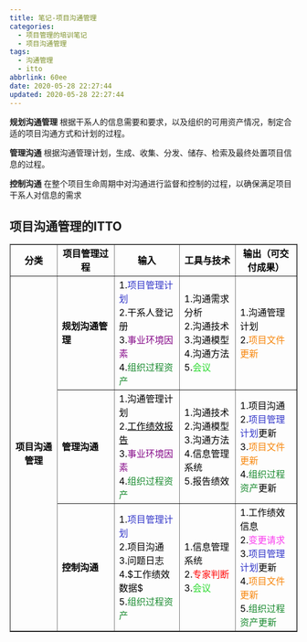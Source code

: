 ```yaml
---
title: 笔记-项目沟通管理
categories:
  - 项目管理的培训笔记
  - 项目沟通管理
tags:
  - 沟通管理
  - itto
abbrlink: 60ee
date: 2020-05-28 22:27:44
updated: 2020-05-28 22:27:44
---
```


**规划沟通管理**
根据干系人的信息需要和要求，以及组织的可用资产情况，制定合适的项目沟通方式和计划的过程。

**管理沟通**
根据沟通管理计划，生成、收集、分发、储存、检索及最终处置项目信息的过程。

**控制沟通**
在整个项目生命周期中对沟通进行监督和控制的过程，以确保满足项目干系人对信息的需求

## 项目沟通管理的ITTO

<table border="1" cellspacing="0"><tbody><tr><td style="text-align:center;vertical-align:middle;width:130px;"><span style="color:#000000;"><strong>分类</strong></span></td>
<td style="text-align:center;vertical-align:middle;width:173px;"><span style="color:#000000;"><strong>项目管理过程</strong></span></td>
<td style="text-align:center;vertical-align:middle;width:173px;"><span style="color:#000000;"><strong>输入</strong></span></td>
<td style="text-align:center;vertical-align:middle;width:168px;"><span style="color:#000000;"><strong>工具与技术</strong></span></td>
<td style="text-align:center;vertical-align:middle;width:169px;"><span style="color:#000000;"><strong>输出（可交付成果）</strong></span></td>
</tr>


<tr><td rowspan="3" style="text-align:center;vertical-align:middle;width:130px;"><span style="color:#000000;"><strong>项目沟通管理</strong></span></td>
<td style="vertical-align:middle;width:173px;"><span style="color:#000000;"><strong>规划沟通管理</strong></span></td>
<td style="vertical-align:middle;width:173px;"><span style="color:#000000;">1.<span style="color:#3236c9;">项目管理计划</span><br><span style="color:#000000;">2.干系人登记册<br>
3.</span><span style="color:#880f8b;">事业环境因素</span><br><span style="color:#000000;">4.</span><span style="color:#198a2f;">组织过程资产</span></span></td>
<td style="vertical-align:middle;width:168px;"><span style="color:#000000;">1.沟通需求分析<br>
2.沟通技术<br>
3.沟通模型<br>
4.沟通方法<br>
5.<span style="color:#26da2a;">会议</span></span></td>
<td style="vertical-align:middle;width:169px;"><span style="color:#000000;">1.沟通管理计划<br>
2.<span style="color:#f7860c;">项目文件更新</span></span></td>
</tr><tr><td style="vertical-align:middle;width:173px;"><span style="color:#000000;"><strong>管理沟通</strong></span></td>
<td style="vertical-align:middle;width:173px;"><span style="color:#000000;">1.沟通管理计划<br>
2.<span style="color:#000000;"><u>工作绩效报告</u></span><br><span style="color:#000000;">3.</span><span style="color:#880f8b;">事业环境因素</span><br><span style="color:#000000;">4.</span><span style="color:#198a2f;">组织过程资产</span></span></td>
<td style="vertical-align:middle;width:168px;"><span style="color:#000000;">1.沟通技术<br>
2.沟通模型<br>
3.沟通方法<br>
4.信息管理系统<br>
5.报告绩效</span></td>
<td style="vertical-align:middle;width:169px;"><span style="color:#000000;">1.项目沟通<br>
2.<span style="color:#3236c9;">项目管理计划</span><span style="color:#000000;">更新<br>
3.</span><span style="color:#f7860c;">项目文件更新</span><br><span style="color:#000000;">4.</span><span style="color:#198a2f;">组织过程资产</span><span style="color:#000000;">更新</span></span></td>
</tr>

<tr><td style="vertical-align:middle;width:173px;"><span style="color:#000000;"><strong>控制沟通</strong></span></td>
<td style="vertical-align:middle;width:173px;"><span style="color:#000000;">1.<span style="color:#3236c9;">项目管理计划</span><br><span style="color:#000000;">2.项目沟通<br>
3.问题日志<br>
4.$工作绩效数据$<br>
5.</span><span style="color:#198a2f;">组织过程资产</span></span></td>
<td style="vertical-align:middle;width:168px;"><span style="color:#000000;">1.信息管理系统<br>
2.<span style="color:#ff0000;">专家判断</span><br><span style="color:#000000;">3.</span><span style="color:#26da2a;">会议</span></span></td>
<td style="vertical-align:middle;width:169px;"><span style="color:#000000;">1.工作绩效信息<br>
2.<span style="color:#fa3cef;">变更请求</span><br><span style="color:#000000;">3.</span><span style="color:#3236c9;">项目管理计划</span><span style="color:#000000;">更新<br>
4.</span><span style="color:#f7860c;">项目文件更新</span><br><span style="color:#000000;">5.</span><span style="color:#198a2f;">组织过程资产更新</span></span></td>
</tr>


</tbody></table>

